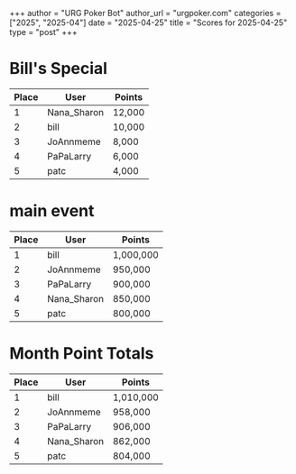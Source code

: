 +++
author = "URG Poker Bot"
author_url = "urgpoker.com"
categories = ["2025", "2025-04"]
date = "2025-04-25"
title = "Scores for 2025-04-25"
type = "post"
+++
# Bill's Special

| Place | User | Points |
|-------|------|--------|
| 1 | Nana_Sharon | 12,000 |
| 2 | bill | 10,000 |
| 3 | JoAnnmeme | 8,000 |
| 4 | PaPaLarry | 6,000 |
| 5 | patc | 4,000 |

# main event

| Place | User | Points |
|-------|------|--------|
| 1 | bill | 1,000,000 |
| 2 | JoAnnmeme | 950,000 |
| 3 | PaPaLarry | 900,000 |
| 4 | Nana_Sharon | 850,000 |
| 5 | patc | 800,000 |

# Month Point Totals

| Place | User | Points |
|-------|------|--------|
| 1 | bill | 1,010,000 |
| 2 | JoAnnmeme | 958,000 |
| 3 | PaPaLarry | 906,000 |
| 4 | Nana_Sharon | 862,000 |
| 5 | patc | 804,000 |
